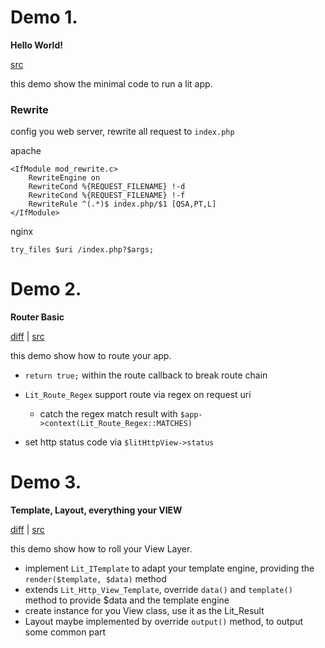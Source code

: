 Demo 1.
===
__Hello World!__ 

[src](https://github.com/LitPHP/tutorial/tree/demo-hello)

this demo show the minimal code to run a lit app.

### Rewrite

config you web server, rewrite all request to `index.php`

apache

    <IfModule mod_rewrite.c>
        RewriteEngine on
        RewriteCond %{REQUEST_FILENAME} !-d
        RewriteCond %{REQUEST_FILENAME} !-f
        RewriteRule ^(.*)$ index.php/$1 [QSA,PT,L]
    </IfModule>

nginx

    try_files $uri /index.php?$args;

Demo 2.
===
__Router Basic__

[diff](https://github.com/LitPHP/tutorial/compare/demo-hello...demo-router-basic) | [src](https://github.com/LitPHP/tutorial/tree/demo-router-basic)

this demo show how to route your app.

+ `return true;` within the route callback to break route chain
+ `Lit_Route_Regex` support route via regex on request uri

    + catch the regex match result with `$app->context(Lit_Route_Regex::MATCHES)`

+ set http status code via `$litHttpView->status`

Demo 3.
===
__Template, Layout, everything your VIEW__

[diff](https://github.com/LitPHP/tutorial/compare/demo-router-basic...demo-template-layout) | [src](https://github.com/LitPHP/tutorial/tree/demo-template-layout)

this demo show how to roll your View Layer.

+ implement `Lit_ITemplate` to adapt your template engine, providing the `render($template, $data)` method
+ extends `Lit_Http_View_Template`, override `data()` and `template()` method to provide $data and the template engine
+ create instance for you View class, use it as the Lit_Result
+ Layout maybe implemented by override `output()` method, to output some common part
